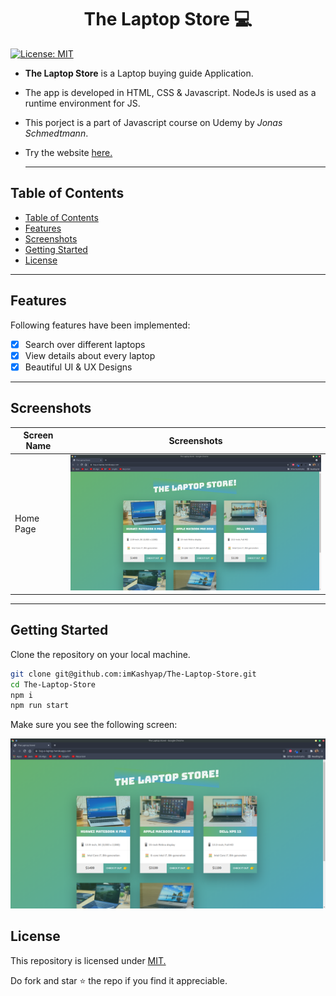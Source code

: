
<h1 style="text-align:center;">The Laptop Store 💻</h1>
  
  [![License: MIT](https://img.shields.io/badge/License-MIT-blue.svg)](https://opensource.org/licenses/MIT)

- **The Laptop Store** is a Laptop buying guide Application.
- The app is developed in HTML, CSS & Javascript. NodeJs is used as a runtime environment for JS.
- This porject is a part of Javascript course on Udemy by *Jonas Schmedtmann*.
- Try the website [here.](https://buy-a-laptop.herokuapp.com/)
  
  ***


## Table of Contents
- [Table of Contents](#table-of-contents)
- [Features](#features)
- [Screenshots](#screenshots)
- [Getting Started](#getting-started)
- [License](#license)

***

## Features
Following features have been implemented:

- [x] Search over different laptops
- [x] View details about every laptop
- [x] Beautiful UI & UX Designs
  
***

## Screenshots
|Screen Name | Screenshots |
|---|--|
|Home Page|<img src='./screenshots/ss1.png' width=600px alt='Screenshot of the App'>|

***

## Getting Started
Clone the repository on your local machine.

```bash
git clone git@github.com:imKashyap/The-Laptop-Store.git
cd The-Laptop-Store
npm i
npm run start
```

Make sure you see the following screen:

![Screenshot of the landing page of Web Server](screenshots/ss1.png)

## License
 This repository is licensed under [MIT.](https://github.com/imKashyap/The-Laptop-Store/blob/main/LICENSE)
 
 Do fork and star :star: the repo if you find it appreciable.
